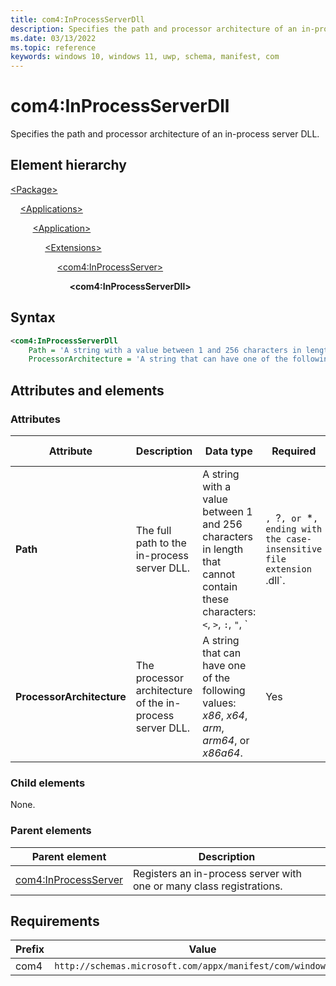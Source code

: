 ```yaml
---
title: com4:InProcessServerDll
description: Specifies the path and processor architecture of an in-process server DLL. (com4:InProcessServerDll)
ms.date: 03/13/2022
ms.topic: reference
keywords: windows 10, windows 11, uwp, schema, manifest, com
---
```


# com4:InProcessServerDll

Specifies the path and processor architecture of an in-process server DLL.

## Element hierarchy

[\<Package\>](element-package.md)

&nbsp;&nbsp;&nbsp;&nbsp;[\<Applications\>](element-applications.md)

&nbsp;&nbsp;&nbsp;&nbsp; &nbsp;&nbsp;&nbsp;&nbsp;[\<Application\>](element-application.md)

&nbsp;&nbsp;&nbsp;&nbsp; &nbsp;&nbsp;&nbsp;&nbsp; &nbsp;&nbsp;&nbsp;&nbsp;[\<Extensions\>](element-1-extensions.md)

&nbsp;&nbsp;&nbsp;&nbsp; &nbsp;&nbsp;&nbsp;&nbsp; &nbsp;&nbsp;&nbsp;&nbsp; &nbsp;&nbsp;&nbsp;&nbsp;[\<com4:InProcessServer\>](element-com4-inprocessserver.md)

&nbsp;&nbsp;&nbsp;&nbsp; &nbsp;&nbsp;&nbsp;&nbsp; &nbsp;&nbsp;&nbsp;&nbsp; &nbsp;&nbsp;&nbsp;&nbsp; &nbsp;&nbsp;&nbsp;&nbsp;**\<com4:InProcessServerDll\>**

## Syntax

```xml
<com4:InProcessServerDll
    Path = 'A string with a value between 1 and 256 characters in length that cannot contain these characters: <, >, :, ", |, ?, or *, ending with the case-insensitive file extension ".dll".'
    ProcessorArchitecture = 'A string that can have one of the following values: "x86", "x64", "arm", "arm64", or "x86a64".' />
```

## Attributes and elements

### Attributes

| Attribute | Description | Data type | Required | Default value |
|-|-|-|-|-|
| **Path** | The full path to the in-process server DLL. | A string with a value between 1 and 256 characters in length that cannot contain these characters: `<`, `>`, `:`, `"`, `|`, `?`, or `*`, ending with the case-insensitive file extension `.dll`. | Yes |  |
| **ProcessorArchitecture** | The processor architecture of the in-process server DLL. | A string that can have one of the following values: *x86*, *x64*, *arm*, *arm64*, or *x86a64*. | Yes |  |

### Child elements

None.

### Parent elements

| Parent element | Description |
|-|-|
| [com4:InProcessServer](element-com4-inprocessserver.md) | Registers an in-process server with one or many class registrations. |

## Requirements

| Prefix | Value |
| ---------------| -------------------------------------------------------------|
| com4 | `http://schemas.microsoft.com/appx/manifest/com/windows10/4` |
